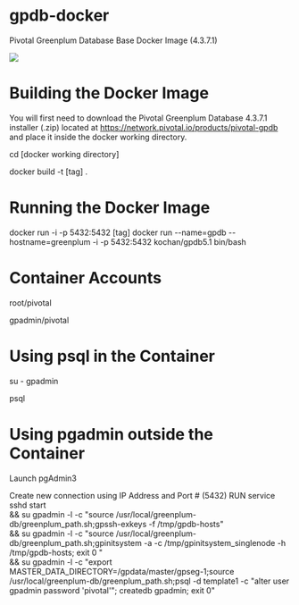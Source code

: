 # gpdb-docker
Pivotal Greenplum Database Base Docker Image (4.3.7.1)

[![](https://images.microbadger.com/badges/version/pivotaldata/gpdb-base.svg)](https://microbadger.com/images/pivotaldata/gpdb-base "Get your own version badge on microbadger.com")


# Building the Docker Image
You will first need to download the Pivotal Greenplum Database 4.3.7.1 installer (.zip) located at https://network.pivotal.io/products/pivotal-gpdb and place it inside the docker working directory.

cd [docker working directory]

docker build -t [tag] .

# Running the Docker Image
docker run -i -p 5432:5432 [tag]
docker run --name=gpdb --hostname=greenplum -i -p 5432:5432 kochan/gpdb5.1 bin/bash


# Container Accounts
root/pivotal

gpadmin/pivotal

# Using psql in the Container
su - gpadmin

psql

# Using pgadmin outside the Container
Launch pgAdmin3

Create new connection using IP Address and Port # (5432)
RUN   service sshd start \
        && su gpadmin -l -c "source /usr/local/greenplum-db/greenplum_path.sh;gpssh-exkeys -f /tmp/gpdb-hosts"  \
        && su gpadmin -l -c "source /usr/local/greenplum-db/greenplum_path.sh;gpinitsystem -a -c  /tmp/gpinitsystem_singlenode -h /tmp/gpdb-hosts; exit 0 "\
        && su gpadmin -l -c "export MASTER_DATA_DIRECTORY=/gpdata/master/gpseg-1;source /usr/local/greenplum-db/greenplum_path.sh;psql -d template1 -c \"alter user gpadmin password 'pivotal'\"; createdb gpadmin;  exit 0"
